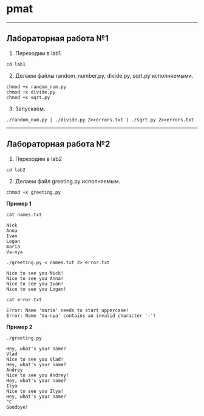 # pmat
___

## Лабораторная работа №1

1. Переходим в lab1.
```shell
cd lab1
```

2. Делаем файлы random_number.py, divide.py, sqrt.py исполняемыми.
```shell
chmod +x random_num.py
chmod +x divide.py
chmod +x sqrt.py
```

3. Запускаем.
```shell
./random_num.py | ./divide.py 2>>errors.txt | ./sqrt.py 2>>errors.txt
```
___

## Лабораторная работа №2

1. Переходим в lab2
```shell
cd lab2
```

2. Делаем файл greeting.py исполняемым.
```shell
chmod +x greeting.py
```

__Пример 1__

```shell
cat names.txt
```
```text
Nick
Anna
Ivan
Logan
maria
Va-nya
```

```shell
./greeting.py < names.txt 2> error.txt
```
```text
Nice to see you Nick!
Nice to see you Anna!
Nice to see you Ivan!
Nice to see you Logan!
```

```shell
cat error.txt
```
```text
Error: Name 'maria' needs to start uppercase!
Error: Name 'Va-nya' contains an invalid character '-'!
```

__Пример 2__

```shell
./greeting.py
```
```text
Hey, what's your name?
Vlad
Nice to see you Vlad!
Hey, what's your name?
Andrey
Nice to see you Andrey!
Hey, what's your name?
Ilya
Nice to see you Ilya!
Hey, what's your name?
^C
Goodbye!
```
